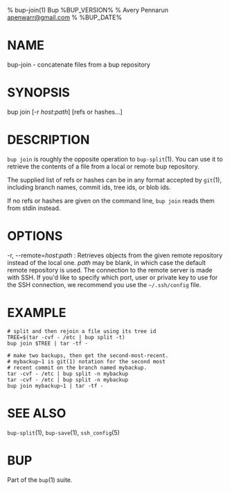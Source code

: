 % bup-join(1) Bup %BUP_VERSION%
% Avery Pennarun <apenwarr@gmail.com>
% %BUP_DATE%

# NAME

bup-join - concatenate files from a bup repository

# SYNOPSIS

bup join [-r *host*:*path*] [refs or hashes...]

# DESCRIPTION

`bup join` is roughly the opposite operation to
`bup-split`(1).  You can use it to retrieve the contents of
a file from a local or remote bup repository.

The supplied list of refs or hashes can be in any format
accepted by `git`(1), including branch names, commit ids,
tree ids, or blob ids.

If no refs or hashes are given on the command line, `bup
join` reads them from stdin instead.

# OPTIONS

-r, --remote=*host*:*path*
:   Retrieves objects from the given remote repository
    instead of the local one. *path* may be blank, in which
    case the default remote repository is used.  The connection to the
    remote server is made with SSH.  If you'd like to specify which port, user
    or private key to use for the SSH connection, we recommend you use the
    `~/.ssh/config` file.


# EXAMPLE

    # split and then rejoin a file using its tree id
    TREE=$(tar -cvf - /etc | bup split -t)
    bup join $TREE | tar -tf -
    
    # make two backups, then get the second-most-recent.
    # mybackup~1 is git(1) notation for the second most
    # recent commit on the branch named mybackup.
    tar -cvf - /etc | bup split -n mybackup
    tar -cvf - /etc | bup split -n mybackup
    bup join mybackup~1 | tar -tf -

# SEE ALSO

`bup-split`(1), `bup-save`(1), `ssh_config`(5)

# BUP

Part of the `bup`(1) suite.
